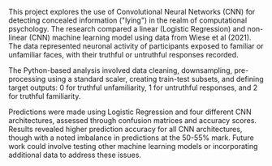 This project explores the use of Convolutional Neural Networks (CNN) for detecting concealed information ("lying") in the realm of computational psychology. The research compared a linear (Logistic Regression) and non-linear (CNN) machine learning model using data from Wiese et al (2021). The data represented neuronal activity of participants exposed to familiar or unfamiliar faces, with their truthful or untruthful responses recorded.

The Python-based analysis involved data cleaning, downsampling, pre-processing using a standard scaler, creating train-test subsets, and defining target outputs: 0 for truthful unfamiliarity, 1 for untruthful responses, and 2 for truthful familiarity.

Predictions were made using Logistic Regression and four different CNN architectures, assessed through confusion matrices and accuracy scores. Results revealed higher prediction accuracy for all CNN architectures, though with a noted imbalance in predictions at the 50-55% mark. Future work could involve testing other machine learning models or incorporating additional data to address these issues.
